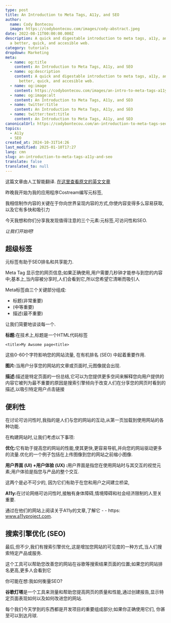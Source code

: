 ```yaml
---
type: post
title: An Introduction to Meta Tags, A11y, and SEO
author:
  name: Cody Bontecou
  image: https://codybontecou.com/images/cody-abstract.jpeg
date: 2022-08-11T00:00:00.000Z
description: A quick and digestable introduction to meta tags, a11y, and SEO for
  a better, quick, and accesible web.
category: tutorials
dropdown: Marketing
meta:
  - name: og:title
    content: An Introduction to Meta Tags, A11y, and SEO
  - name: og:description
    content: A quick and digestable introduction to meta tags, a11y, and SEO for a
      better, quick, and accesible web.
  - name: og:image
    content: https://codybontecou.com/images/an-intro-to-meta-tags-a11y-seo-meta.png
  - name: og:image:alt
    content: An Introduction to Meta Tags, A11y, and SEO
  - name: twitter:title
    content: An Introduction to Meta Tags, A11y, and SEO
  - name: twitter:text:title
    content: An Introduction to Meta Tags, A11y, and SEO
canonicalUrl: https://codybontecou.com/an-introduction-to-meta-tags-seo-and-a11y.html
topics:
  - A11y
  - SEO
created_at: 2024-10-31T14:26
last_modified: 2025-01-10T17:27
lang: cmn
slug: an-introduction-to-meta-tags-a11y-and-seo
translate: false
translated_to: null
---
```

这篇文章由人工智能翻译. [在这里查看原文的英文文章](/an-introduction-to-meta-tags-a11y-and-seo)

昨晚我开始为我的应用程序Costream编写元标签,

我相信制作内容的关键在于你向世界呈现内容的方式,你使内容变得多么容易获取,以及它有多快和吸引力

今天我想和你们分享我发现值得注意的三个元素:元标签,可访问性和SEO.

*让我们开始吧!*

## 超级标签

元标签有助于SEO排名和共享能力.

Meta Tag 显示您的网页信息;如果正确使用,用户需要几秒钟才能参与到您的内容中;基本上,当内容被分享时,人们会看到它,所以您希望它清晰而吸引人

Meta标签由三个关键部分组成:

- 标题(非常重要)
- (中等重要)
- 描述(最不重要)

让我们简要地谈谈每一个.

**标题:**&#x5728;技术上,标题是一个HTML代码标签

`<title>My Awsome page<title>`

这些0-60个字符影响您的网站流量, 在有机排名 (SEO) 中起着重要作用.

**图片:**&#x5F53;用户分享您的网站的文章或页面时,元图像就会出现.

**描述:**&#x63CF;述是特定页面的一份总结,它可以为您提供更多空间来解释您向用户提供的内容它被列为最不重要的原因是搜索引擎倾向于改变人们在分享您的网页时看到的描述,以吸引特定用户点击链接

## 便利性

在讨论可访问性时,我指的是人们与您的网站的互动,从第一页加载到使用网站的各种功能.

在构建网站时,让我们考虑以下事项:

**优化:**&#x5B83;有助于提高您的网站的性能,使其更快,更容易导航,并向您的网站驱动更多的流量.优化的一个例子包括在上传图像到您的网站之前缩小图像.

**用户界面 (UI) +用户体验 (UX) :**&#x7528;户界面是指您在使用网站时与其交互的视觉元素;用户体验是指您与产品的整个交互.

这两个是必不可少的, 因为它们有助于在您和用户之间建立桥梁,

**A11y:**&#x5728;讨论网络可访问性时,接触有身体障碍,情境障碍和社会经济限制的人至关重要.

通过在他们的网站上阅读关于A11y的文章,了解它 - - https: www.a11yproject.com.

## 搜索引擎优化 (SEO)

最后,但不少,我们有搜索引擎优化,这是增加您网站的可见度的一种方式,当人们搜索特定产品或服务.

这个工具可以帮助您改善您的网站在谷歌等搜索结果页面的位置;如果您的网站排名更高,更多人会看到它

你可能在想:我如何衡量SEO?

**谷歌灯塔**是一个工具来测量和帮助您提高网页的质量和性能,通过创建报告,显示特定页面表现如何以及如何改进您的网站.

每个我们今天学到的东西都是开发项目的重要组成部分;如果你正确使用它们, 你甚至可以到达月球.
